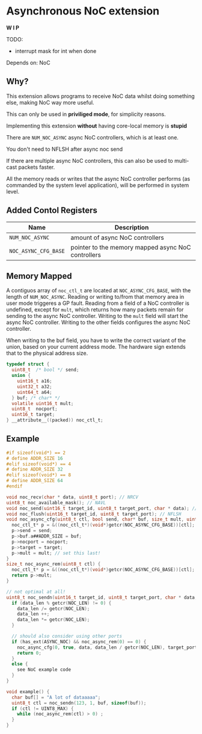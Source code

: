 # Asynchronous NoC extension
**W I P**

TODO:
- interrupt mask for int when done

Depends on: NoC

## Why?
This extension allows programs to receive NoC data whilst doing something else,
making NoC way more useful.

This can only be used in **priviliged mode**, for simplicity reasons.

Implementing this extension **without** having core-local memory is __stupid__

There are `NUM_NOC_ASYNC` async NoC controllers, which is at least one.

You don't need to NFLSH after async noc send

If there are multiple async NoC controllers, this can also be used to multi-cast packets faster.

All the memory reads or writes that the async NoC controller performs (as commanded by the system level application), will be performed in system level.

## Added Contol Registers
| Name                 | Description   |
| -------------------- | ------------- |
| `NUM_NOC_ASYNC`      | amount of async NoC controllers |
| `NOC_ASYNC_CFG_BASE` | pointer to the memory mapped async NoC controllers |

## Memory Mapped
A contiguos array of `noc_ctl_t` are located at `NOC_ASYNC_CFG_BASE`, with the length of `NUM_NOC_ASYNC`.
Reading or writing to/from that memory area in user mode triggeres a GP fault.
Reading from a field of a NoC controller is undefined, except for `mult`, which returns how many packets remain for sending to the async NoC controller.
Writing to the `mult` field will start the async NoC controller.
Writing to the other fields configures the async NoC controller.

When writing to the buf field, you have to write the correct variant of the union, based on your current address mode. The hardware sign extends that to the physical address size.

```c
typedef struct {
  uint8_t  /* bool */ send;
  union {
    uint16_t a16;
    uint32_t a32;
    uint64_t a64;
  } buf; /* char* */
  volatile uint16_t mult;
  uint8_t  nocport;
  uint16_t target;
} __attribute__((packed)) noc_ctl_t;
```

## Example
```c
#if sizeof(void*) == 2
# define ADDR_SIZE 16
#elif sizeof(void*) == 4
# define ADDR_SIZE 32
#elif sizeof(void*) == 8
# define ADDR_SIZE 64
#endif

void noc_recv(char * data, uint8_t port); // NRCV
uint8_t noc_available_mask(); // NAVL
void noc_send(uint16_t target_id, uint8_t target_port, char * data); // NSND
void noc_flush(uint16_t target_id, uint8_t target_port); // NFLSH
void noc_async_cfg(uint8_t ctl, bool send, char* buf, size_t mult, uint8_t nocport, uint16_t target) {
  noc_ctl_t* p = &((noc_ctl_t*)(void*)getcr(NOC_ASYNC_CFG_BASE))[ctl];
  p->send = send;
  p->buf.a##ADDR_SIZE = buf;
  p->nocport = nocport;
  p->target = target;
  p->mult = mult; // set this last!
}
size_t noc_async_rem(uint8_t ctl) {
  noc_ctl_t* p = &((noc_ctl_t*)(void*)getcr(NOC_ASYNC_CFG_BASE))[ctl];
  return p->mult;
}

// not optimal at all!
uint8_t noc_sendn(uint16_t target_id, uint8_t target_port, char * data, size_t data_len) {
  if (data_len % getcr(NOC_LEN) != 0) {
    data_len /= getcr(NOC_LEN);
    data_len ++;
    data_len *= getcr(NOC_LEN);
  }

  // should also consider using other ports
  if (has_ext(ASYNC_NOC) && noc_async_rem(0) == 0) {
    noc_async_cfg(0, true, data, data_len / getcr(NOC_LEN), target_port, target_id);
    return 0;
  }
  else {
    see NoC example code
  }
}

void example() {
  char buf[] = "A lot of dataaaaa";
  uint8_t ctl = noc_sendn(123, 1, buf, sizeof(buf));
  if (ctl != UINT8_MAX) {
    while (noc_async_rem(ctl) > 0) ;
  }
}
```
